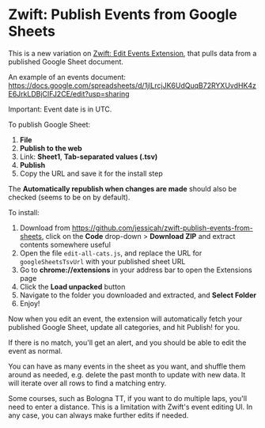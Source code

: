 # Zwift: Publish Events from Google Sheets

This is a new variation on [Zwift: Edit Events Extension](https://github.com/jessicah/zwift-edit-events-extensions), that pulls data from a published Google Sheet document.

An example of an events document: https://docs.google.com/spreadsheets/d/1jlLrcjJK6UdQuqB72RYXUvdHK4zE6JrkLDBjCIFJ2CE/edit?usp=sharing

Important: Event date is in UTC.

To publish Google Sheet:

1. **File**
2. **Publish to the web**
3. Link: **Sheet1**, **Tab-separated values (.tsv)**
4. **Publish**
5. Copy the URL and save it for the install step

The **Automatically republish when changes are made** should also be checked (seems to be on by default).

To install:

1. Download from https://github.com/jessicah/zwift-publish-events-from-sheets, click on the **Code** drop-down > **Download ZIP** and extract contents somewhere useful
2. Open the file `edit-all-cats.js`, and replace the URL for `googleSheetsTsvUrl` with your published sheet URL
3. Go to **chrome://extensions** in your address bar to open the Extensions page
4. Click the **Load unpacked** button
5. Navigate to the folder you downloaded and extracted, and **Select Folder**
6. Enjoy!

Now when you edit an event, the extension will automatically fetch your published Google Sheet, update all categories, and hit Publish! for you.

If there is no match, you'll get an alert, and you should be able to edit the event as normal.

You can have as many events in the sheet as you want, and shuffle them around as needed, e.g. delete the past month to update with new data. It will
iterate over all rows to find a matching entry.

Some courses, such as Bologna TT, if you want to do multiple laps, you'll need to enter a distance. This is a limitation with Zwift's event editing UI.
In any case, you can always make further edits if needed.
